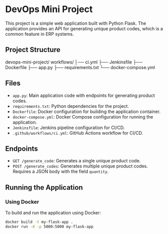 # DevOps Mini Project

This project is a simple web application built with Python Flask. The application provides an API for generating unique product codes, which is a common feature in ERP systems.

## Project Structure

devops-mini-project/
workflows/
│── ci.yml
├── Jenkinsfile
├── Dockerfile
├── app.py
├── requirements.txt
└── docker-compose.yml


## Files

- `app.py`: Main application code with endpoints for generating product codes.
- `requirements.txt`: Python dependencies for the project.
- `Dockerfile`: Docker configuration for building the application container.
- `docker-compose.yml`: Docker Compose configuration for running the application.
- `Jenkinsfile`: Jenkins pipeline configuration for CI/CD.
- `.github/workflows/ci.yml`: GitHub Actions workflow for CI/CD.

## Endpoints

- `GET /generate_code`: Generates a single unique product code.
- `POST /generate_codes`: Generates multiple unique product codes. Requires a JSON body with the field `quantity`.

## Running the Application

### Using Docker

To build and run the application using Docker:

```bash
docker build -t my-flask-app .
docker run -d -p 5000:5000 my-flask-app
